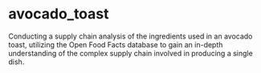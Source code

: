 # avocado_toast
Conducting a supply chain analysis of the ingredients used in an avocado toast, utilizing the Open Food Facts database to gain an in-depth understanding of the complex supply chain involved in producing a single dish.
